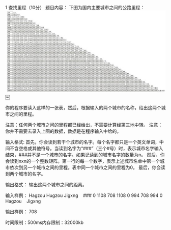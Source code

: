 1 查找里程（10分）
题目内容：
下图为国内主要城市之间的公路里程：
![里程表](https://github.com/WangShuu/Java_Test_Answers/blob/master/Java进阶/图片/图片1.png)
￼

你的程序要读入这样的一张表，然后，根据输入的两个城市的名称，给出这两个城市之间的里程。

注意：任何两个城市之间的里程都已经给出，不需要计算经第三地中转。
注意：你并不需要去录入上图的数据，数据是在程序输入中给的。

输入格式:
首先，你会读到若干个城市的名字。每个名字都只是一个英文单词，中间不含空格或其他符号。当读到名字为“###”（三个#号）时，表示城市名字输入结束，###并不是一个城市的名字。如果记读到的城市名字的数量为n。
然后，你会读到nxn的一个整数矩阵。第一行的每一个数字，表示上述城市名单中第一个城市依次到另一个城市之间的里程。表中同一个城市之间的里程为0。
最后，你会读到两个城市的名字。

输出格式：
输出这两个城市之间的距离。

输入样例：
Hagzou	Hugzou	Jigxng    ###
0	1108	708
1108	0	994
708	994	0
Hagzou    Jigxng

输出样例：
708

时间限制：500ms内存限制：32000kb
